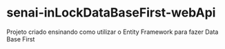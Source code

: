 # senai-inLockDataBaseFirst-webApi
Projeto criado ensinando como utilizar o Entity Framework para fazer Data Base First
